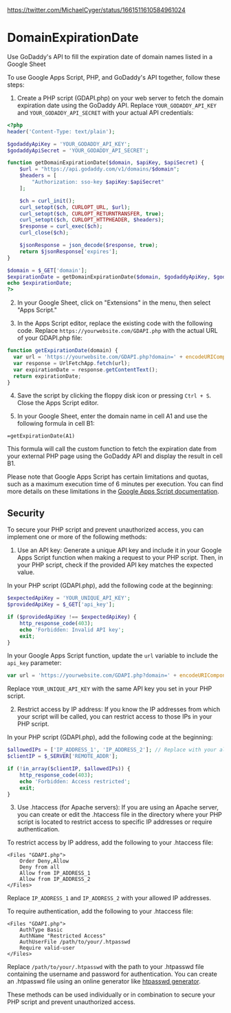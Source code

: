 https://twitter.com/MichaelCyger/status/1661511610584961024

# DomainExpirationDate
Use GoDaddy's API to fill the expiration date of domain names listed in a Google Sheet

To use Google Apps Script, PHP, and GoDaddy's API together, follow these steps:

1. Create a PHP script (GDAPI.php) on your web server to fetch the domain expiration date using the GoDaddy API. Replace `YOUR_GODADDY_API_KEY` and `YOUR_GODADDY_API_SECRET` with your actual API credentials:

```php
<?php
header('Content-Type: text/plain');

$godaddyApiKey = 'YOUR_GODADDY_API_KEY';
$godaddyApiSecret = 'YOUR_GODADDY_API_SECRET';

function getDomainExpirationDate($domain, $apiKey, $apiSecret) {
    $url = "https://api.godaddy.com/v1/domains/$domain";
    $headers = [
        "Authorization: sso-key $apiKey:$apiSecret"
    ];

    $ch = curl_init();
    curl_setopt($ch, CURLOPT_URL, $url);
    curl_setopt($ch, CURLOPT_RETURNTRANSFER, true);
    curl_setopt($ch, CURLOPT_HTTPHEADER, $headers);
    $response = curl_exec($ch);
    curl_close($ch);

    $jsonResponse = json_decode($response, true);
    return $jsonResponse['expires'];
}

$domain = $_GET['domain'];
$expirationDate = getDomainExpirationDate($domain, $godaddyApiKey, $godaddyApiSecret);
echo $expirationDate;
?>
```

2. In your Google Sheet, click on "Extensions" in the menu, then select "Apps Script."

3. In the Apps Script editor, replace the existing code with the following code. Replace `https://yourwebsite.com/GDAPI.php` with the actual URL of your GDAPI.php file:

```javascript
function getExpirationDate(domain) {
  var url = 'https://yourwebsite.com/GDAPI.php?domain=' + encodeURIComponent(domain);
  var response = UrlFetchApp.fetch(url);
  var expirationDate = response.getContentText();
  return expirationDate;
}
```

4. Save the script by clicking the floppy disk icon or pressing `Ctrl + S`. Close the Apps Script editor.

5. In your Google Sheet, enter the domain name in cell A1 and use the following formula in cell B1:

```
=getExpirationDate(A1)
```

This formula will call the custom function to fetch the expiration date from your external PHP page using the GoDaddy API and display the result in cell B1.

Please note that Google Apps Script has certain limitations and quotas, such as a maximum execution time of 6 minutes per execution. You can find more details on these limitations in the [Google Apps Script documentation](https://developers.google.com/apps-script/guides/services/quotas).

## Security

To secure your PHP script and prevent unauthorized access, you can implement one or more of the following methods:

1. Use an API key:
Generate a unique API key and include it in your Google Apps Script function when making a request to your PHP script. Then, in your PHP script, check if the provided API key matches the expected value.

In your PHP script (GDAPI.php), add the following code at the beginning:

```php
$expectedApiKey = 'YOUR_UNIQUE_API_KEY';
$providedApiKey = $_GET['api_key'];

if ($providedApiKey !== $expectedApiKey) {
    http_response_code(403);
    echo 'Forbidden: Invalid API key';
    exit;
}
```

In your Google Apps Script function, update the `url` variable to include the `api_key` parameter:

```javascript
var url = 'https://yourwebsite.com/GDAPI.php?domain=' + encodeURIComponent(domain) + '&api_key=YOUR_UNIQUE_API_KEY';
```

Replace `YOUR_UNIQUE_API_KEY` with the same API key you set in your PHP script.

2. Restrict access by IP address:
If you know the IP addresses from which your script will be called, you can restrict access to those IPs in your PHP script.

In your PHP script (GDAPI.php), add the following code at the beginning:

```php
$allowedIPs = ['IP_ADDRESS_1', 'IP_ADDRESS_2']; // Replace with your allowed IP addresses
$clientIP = $_SERVER['REMOTE_ADDR'];

if (!in_array($clientIP, $allowedIPs)) {
    http_response_code(403);
    echo 'Forbidden: Access restricted';
    exit;
}
```

3. Use .htaccess (for Apache servers):
If you are using an Apache server, you can create or edit the .htaccess file in the directory where your PHP script is located to restrict access to specific IP addresses or require authentication.

To restrict access by IP address, add the following to your .htaccess file:

```
<Files "GDAPI.php">
    Order Deny,Allow
    Deny from all
    Allow from IP_ADDRESS_1
    Allow from IP_ADDRESS_2
</Files>
```

Replace `IP_ADDRESS_1` and `IP_ADDRESS_2` with your allowed IP addresses.

To require authentication, add the following to your .htaccess file:

```
<Files "GDAPI.php">
    AuthType Basic
    AuthName "Restricted Access"
    AuthUserFile /path/to/your/.htpasswd
    Require valid-user
</Files>
```

Replace `/path/to/your/.htpasswd` with the path to your .htpasswd file containing the username and password for authentication. You can create an .htpasswd file using an online generator like [htpasswd generator](https://www.htaccesstools.com/htpasswd-generator/).

These methods can be used individually or in combination to secure your PHP script and prevent unauthorized access.
